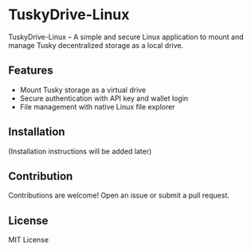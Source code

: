 # TuskyDrive-Linux
TuskyDrive-Linux – A simple and secure Linux application to mount and manage Tusky decentralized storage as a local drive.

## Features  
- Mount Tusky storage as a virtual drive  
- Secure authentication with API key and wallet login  
- File management with native Linux file explorer  

## Installation  
(Installation instructions will be added later)  

## Contribution  
Contributions are welcome! Open an issue or submit a pull request.  

## License  
MIT License  
